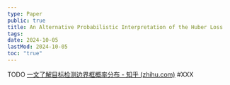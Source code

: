 ```yaml
---
type: Paper
public: true
title: An Alternative Probabilistic Interpretation of the Huber Loss
tags:
date: 2024-10-05
lastMod: 2024-10-05
toc: "true"
---
```


TODO [一文了解目标检测边界框概率分布 - 知乎 (zhihu.com)](https://zhuanlan.zhihu.com/p/151398233) #XXX
